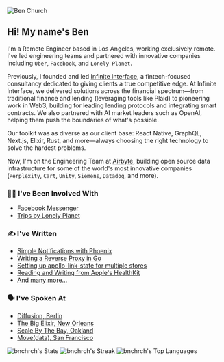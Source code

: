 ![Ben Church](https://i.imgur.com/RCHxTBK.jpg)

## Hi! My name's Ben

I'm a Remote Engineer based in Los Angeles, working exclusively remote. I've led engineering teams and partnered with innovative companies including `Uber`, `Facebook`, and `Lonely Planet`.

Previously, I founded and led [Infinite Interface](https://www.infiniteinterface.com/), a fintech-focused consultancy dedicated to giving clients a true competitive edge. At Infinite Interface, we delivered solutions across the financial spectrum—from traditional finance and lending (leveraging tools like Plaid) to pioneering work in Web3, building for leading lending protocols and integrating smart contracts. We also partnered with AI market leaders such as OpenAI, helping them push the boundaries of what's possible.

Our toolkit was as diverse as our client base: React Native, GraphQL, Next.js, Elixir, Rust, and more—always choosing the right technology to solve the hardest problems.

Now, I'm on the Engineering Team at [Airbyte](https://airbyte.com/), building open source data infrastructure for some of the world's most innovative companies (`Perplexity`, `Cart`, `Unity`, `Siemens`, `Datadog`, and more).

### 👩‍💻 I've Been Involved With
- [Facebook Messenger](https://about.fb.com/news/2017/04%3E/messenger-f8/)
- [Trips by Lonely Planet](https://www.lonelyplanet.com/trips)

### ✍ I've Written
- [Simple Notifications with Phoenix](https://by.ben.church/Get-notified-of-user-signups-and-plan-changes-automatically-using-Postgres-and-Phoenix-PubSub/)
- [Writing a Reverse Proxy in Go](https://by.ben.church/Writing-a-Reverse-Proxy-in-just-one-line-with-Go/)
- [Setting up apollo-link-state for multiple stores](https://by.ben.church/Setting-up-apollo-link-state-for-Multiple-Stores/)
- [Reading and Writing from Apple's HealthKit](https://by.ben.church/How-to-read-and-write-Mindful-Minutes-from-iOS's-HealthKit-with-Swift/)
- [And many more...](https://by.ben.church/)

### 🗣 I've Spoken At
- [Diffusion, Berlin](https://youtu.be/nSi0-Dfitso?t=13345)
- [The Big Elixir, New Orleans](https://youtu.be/GTP0llRvEmE?t=490)
- [Scale By The Bay, Oakland](https://youtu.be/U_g06VqdKUc?si=ELaB4YFmBXXrYWLc)
- [Move(data), San Francisco](https://youtu.be/fvBjy-j8ehE?si=fB0OKe0-42tSk3XO)


![bnchrch's Stats](https://github-readme-stats.vercel.app/api?username=bnchrch&theme=graywhite&show_icons=true&hide_border=true&count_private=true)
![bnchrch's Streak](https://github-readme-streak-stats.herokuapp.com/?user=bnchrch&theme=graywhite&hide_border=true)
![bnchrch's Top Languages](https://github-readme-stats.vercel.app/api/top-langs/?username=bnchrch&theme=graywhite&show_icons=true&hide_border=true&layout=compact)
